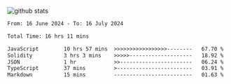 
![github stats](https://github-readme-stats.vercel.app/api?username=realmahd1&show_icons=true&theme=codeSTACKr&hide_rank=true&count_private=true)

<!--START_SECTION:waka-->

```txt
From: 16 June 2024 - To: 16 July 2024

Total Time: 16 hrs 11 mins

JavaScript        10 hrs 57 mins  >>>>>>>>>>>>>>>>>--------   67.70 %
Solidity          3 hrs 3 mins    >>>>>--------------------   18.92 %
JSON              1 hr            >>-----------------------   06.24 %
TypeScript        37 mins         >------------------------   03.91 %
Markdown          15 mins         -------------------------   01.63 %
```

<!--END_SECTION:waka-->
